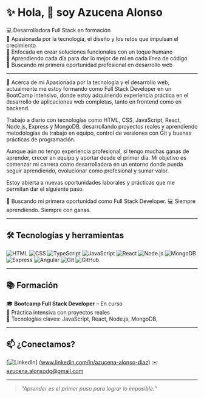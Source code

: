 
# ✨ Hola, 👋 soy Azucena Alonso

💻 Desarrolladora Full Stack en formación  
🌸 Apasionada por la tecnología, el diseño y los retos que impulsan el crecimiento  
🎯 Enfocada en crear soluciones funcionales con un toque humano  
🌱 Aprendiendo cada día para dar lo mejor de mí en cada línea de código  
🤝 Buscando mi primera oportunidad profesional en desarrollo web

---

🧩 Acerca de mí
Apasionada por la tecnología y el desarrollo web, actualmente me estoy formando como Full Stack Developer en un BootCamp intensivo, donde estoy adquiriendo experiencia práctica en el desarrollo de aplicaciones web completas, tanto en frontend como en backend.

Trabajo a diario con tecnologías como HTML, CSS, JavaScript, React, Node.js, Express y MongoDB, desarrollando proyectos reales y aprendiendo metodologías de trabajo en equipo, control de versiones con Git y buenas prácticas de programación.

Aunque aún no tengo experiencia profesional, sí tengo muchas ganas de aprender, crecer en equipo y aportar desde el primer día. Mi objetivo es comenzar mi carrera como desarrolladora en un entorno donde pueda seguir aprendiendo, evolucionar como profesional y sumar valor.

Estoy abierta a nuevas oportunidades laborales y prácticas que me permitan dar el siguiente paso.

🚀 Buscando mi primera oportunidad como Full Stack Developer.
💻 Siempre aprendiendo. Siempre con ganas.

---

## 🛠 Tecnologías y herramientas

![HTML](https://img.shields.io/badge/HTML5-E34F26?style=flat&logo=html5&logoColor=white)
![CSS](https://img.shields.io/badge/CSS3-1572B6?style=flat&logo=css3&logoColor=white)
![TypeScript](https://img.shields.io/badge/TypeScript-3178C6?logo=typescript&logoColor=fff)
![JavaScript](https://img.shields.io/badge/JavaScript-F7DF1E?style=flat&logo=javascript&logoColor=black)
![React](https://img.shields.io/badge/React-20232A?style=flat&logo=react&logoColor=61DAFB)
![Node.js](https://img.shields.io/badge/Node.js-339933?style=flat&logo=nodedotjs&logoColor=white)
![MongoDB](https://img.shields.io/badge/MongoDB-4EA94B?style=flat&logo=mongodb&logoColor=white)
![Express](https://img.shields.io/badge/Express.js-000000?style=flat&logo=express&logoColor=white)
![Angular](https://img.shields.io/badge/Angular-%23DD0031.svg?logo=angular&logoColor=white)
![Git](https://img.shields.io/badge/Git-F05032?style=flat&logo=git&logoColor=white)
![GitHub](https://img.shields.io/badge/GitHub-181717?style=flat&logo=github&logoColor=white)

---

## 📚 Formación

🎓 **Bootcamp Full Stack Developer** – En curso  
🔧 Práctica intensiva con proyectos reales  
📍 Tecnologías claves: JavaScript, React, Node.js, MongoDB, 

---

## 📫 ¿Conectamos?

[![LinkedIn](https://img.shields.io/badge/LinkedIn-Azucena_Alonso-blue?style=flat-square&logo=linkedin)] (www.linkedin.com/in/azucena-alonso-diaz) 
✉️ azucena.alonsodg@gmail.com

---

> *“Aprender es el primer paso para lograr lo imposible.”*

